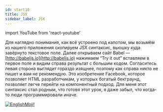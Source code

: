 ```yaml
---
id: start10
title: JSX
sidebar_label: JSX
---
```


import YouTube from 'react-youtube'

Для наглядно понимания, как всё устроено под капотом, мы возьмём из нашего приложения скопируем JSX синтаксис, вьюшку куда завёрнуто текстовое поле. Далее открываем сайт Babel — [http://babeljs.io](http://babeljs.io) нажимаем “Try it out” вставляем в первое поле и видим справа результат с большим кодом. Согласитесь левая сторона выглядит гораздо изящнее, поэтому как справа никто не пишет и вам не рекомендую. Это изобретение Facebook, которое позволяет HTML разработчикам, у которых богатый бекграунд, позволяет легче перейти на компонентный подход. Для меня этот синтаксис стал родным, что готовя этот урок, я даже забыл, что когда-то люди программировали иначе.

<YouTube videoId='fg_YpbzRHmQ' />

[![EnglishMoji!](/img/logo/englishmoji.png)](https://link-to.app/xvh7Ush9kl)
